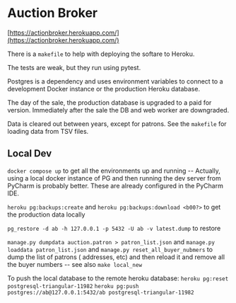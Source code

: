 # Auction Broker

[https://actionbroker.herokuapp.com/](https://actionbroker.herokuapp.com/)

There is a `makefile` to help with deploying the softare to Heroku.

The tests are weak, but they run using pytest.

Postgres is a dependency and uses environment variables to connect
to a development Docker instance or the production Heroku database.

The day of the sale, the production database is upgraded to a paid
for version.  Immediately after the sale the DB and web worker are
downgraded.

Data is cleared out between years, except for patrons.  See the
`makefile` for loading data from TSV files.


## Local Dev

`docker compose up` to get all the environments up and running -- Actually, using a local docker instance of PG and then
running the dev server from PyCharm is probably better.  These are already configured in the PyCharm IDE.

`heroku pg:backups:create` and `heroku pg:backups:download <b00?>` 
to get the production data locally

`pg_restore -d ab -h 127.0.0.1 -p 5432 -U ab -v latest.dump` 
to restore

`manage.py dumpdata auction.patron > patron_list.json`
and `manage.py loaddata patron_list.json` and `manage.py reset_all_buyer_nubmers` to dump the list of patrons (
addresses, etc) and then reload it and remove all the buyer numbers -- see also `make local_new`


To push the local database to the remote heroku database: 
    `heroku pg:reset postgresql-triangular-11982`
    `heroku pg:push postgres://ab@127.0.0.1:5432/ab postgresql-triangular-11982`